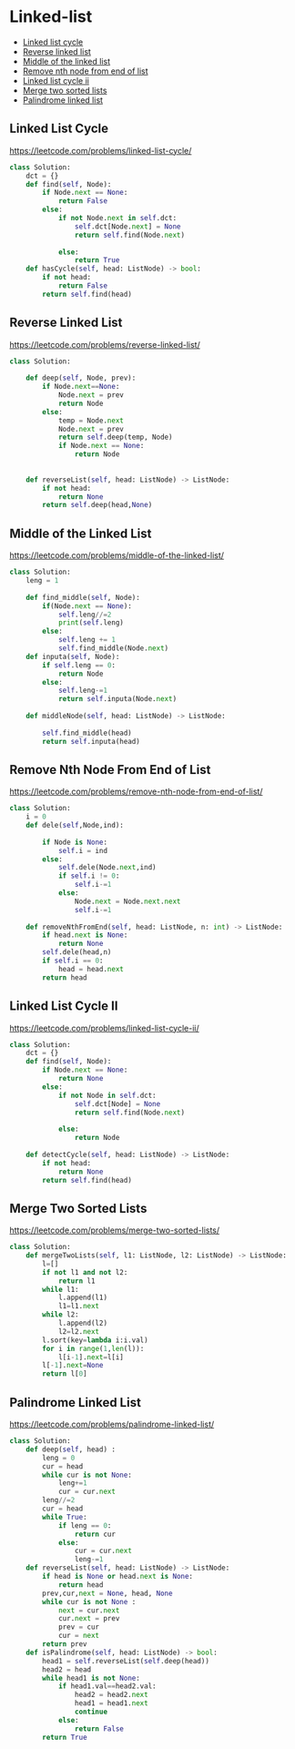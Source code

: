 # Linked-list

+ [Linked list cycle](#linked-list-cycle)
+ [Reverse linked list](#reverse-linked-list)
+ [Middle of the linked list](#middle-of-the-linked-list)
+ [Remove nth node from end of list](#remove-nth-node-from-end-of-list)
+ [Linked list cycle ii](#linked-list-cycle-ii)
+ [Merge two sorted lists](#merge-two-sorted-lists)
+ [Palindrome linked list](#palindrome-linked-list)

## Linked List Cycle

https://leetcode.com/problems/linked-list-cycle/

```python
class Solution:
    dct = {}
    def find(self, Node):
        if Node.next == None:
            return False
        else:
            if not Node.next in self.dct:
                self.dct[Node.next] = None
                return self.find(Node.next)
                
            else:
                return True
    def hasCycle(self, head: ListNode) -> bool:
        if not head:
            return False
        return self.find(head)
```

## Reverse Linked List

https://leetcode.com/problems/reverse-linked-list/

```python
class Solution:
    
    def deep(self, Node, prev):
        if Node.next==None:
            Node.next = prev
            return Node
        else:
            temp = Node.next
            Node.next = prev
            return self.deep(temp, Node)
            if Node.next == None:
                return Node
            
        
    def reverseList(self, head: ListNode) -> ListNode:
        if not head:
            return None
        return self.deep(head,None)
```

## Middle of the Linked List

https://leetcode.com/problems/middle-of-the-linked-list/

```python
class Solution:
    leng = 1
    
    def find_middle(self, Node):
        if(Node.next == None):
            self.leng//=2
            print(self.leng)
        else:
            self.leng += 1
            self.find_middle(Node.next)
    def inputa(self, Node):
        if self.leng == 0:
            return Node
        else:
            self.leng-=1
            return self.inputa(Node.next)
    
    def middleNode(self, head: ListNode) -> ListNode:
        
        self.find_middle(head)
        return self.inputa(head)
```

## Remove Nth Node From End of List

https://leetcode.com/problems/remove-nth-node-from-end-of-list/

```python
class Solution:
    i = 0
    def dele(self,Node,ind):
        
        if Node is None:
            self.i = ind
        else:
            self.dele(Node.next,ind)
            if self.i != 0:
                self.i-=1
            else:
                Node.next = Node.next.next
                self.i-=1
    
    def removeNthFromEnd(self, head: ListNode, n: int) -> ListNode:
        if head.next is None:
            return None
        self.dele(head,n)
        if self.i == 0:
            head = head.next
        return head
```

## Linked List Cycle II

https://leetcode.com/problems/linked-list-cycle-ii/

```python
class Solution:
    dct = {}
    def find(self, Node):
        if Node.next == None:
            return None
        else:
            if not Node in self.dct:
                self.dct[Node] = None
                return self.find(Node.next)
                
            else:
                return Node
    
    def detectCycle(self, head: ListNode) -> ListNode:
        if not head:
            return None
        return self.find(head)
```

## Merge Two Sorted Lists

https://leetcode.com/problems/merge-two-sorted-lists/

```python
class Solution:
    def mergeTwoLists(self, l1: ListNode, l2: ListNode) -> ListNode:
        l=[]
        if not l1 and not l2:
            return l1
        while l1:
            l.append(l1)
            l1=l1.next
        while l2:
            l.append(l2)
            l2=l2.next
        l.sort(key=lambda i:i.val)
        for i in range(1,len(l)):
            l[i-1].next=l[i]
        l[-1].next=None
        return l[0] 
```

## Palindrome Linked List

https://leetcode.com/problems/palindrome-linked-list/

```python
class Solution:
    def deep(self, head) :
        leng = 0
        cur = head
        while cur is not None:
            leng+=1
            cur = cur.next
        leng//=2
        cur = head
        while True:
            if leng == 0:
                return cur
            else:
                cur = cur.next
                leng-=1
    def reverseList(self, head: ListNode) -> ListNode:
        if head is None or head.next is None:
            return head
        prev,cur,next = None, head, None
        while cur is not None :
            next = cur.next 
            cur.next = prev
            prev = cur 
            cur = next
        return prev
    def isPalindrome(self, head: ListNode) -> bool:
        head1 = self.reverseList(self.deep(head)) 
        head2 = head
        while head1 is not None:
            if head1.val==head2.val:
                head2 = head2.next
                head1 = head1.next
                continue
            else:
                return False
        return True
```